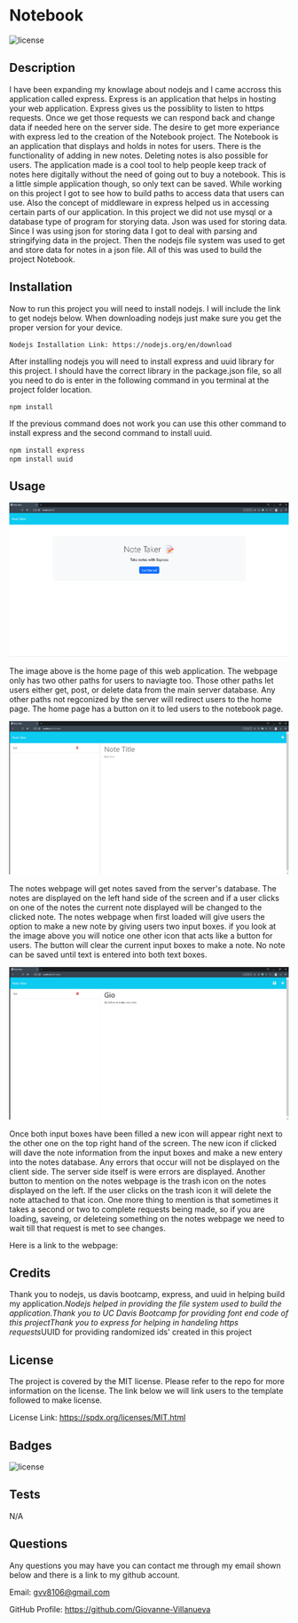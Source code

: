 # Notebook

![license](https://img.shields.io/badge/license-MIT-green)

## Description

I have been expanding my knowlage about nodejs and I came accross this application called express. Express is an application that helps in hosting your web application. Express gives us the possiblity to listen to https requests. Once we get those requests we can respond back and change data if needed here on the server side. The desire to get more experiance with express led to the creation of the Notebook project. The Notebook is an application that displays and holds in notes for users. There is the functionality of adding in new notes. Deleting notes is also possible for users. The application made is a cool tool to help people keep track of notes here digitally without the need of going out to buy a notebook. This is a little simple application though, so only text can be saved. While working on this project I got to see how to build paths to access data that users can use. Also the concept of middleware in express helped us in accessing certain parts of our application. In this project we did not use mysql or a database type of program for storying data. Json was used for storing data. Since I was using json for storing data I got to deal with parsing and stringifying data in the project. Then the nodejs file system was used to get and store data for notes in a json file. All of this was used to build the project Notebook.



## Installation

Now to run this project you will need to install nodejs. I will include the link to get nodejs below. When downloading nodejs just make sure you get the proper version for your device.

    Nodejs Installation Link: https://nodejs.org/en/download

After installing nodejs you will need to install express and uuid library for this project. I should have the correct library in the package.json file, so all you need to do is enter in the following command in you terminal at the project folder location.

    npm install

If the previous command does not work you can use this other command to install express and the second command to install uuid.

    npm install express
    npm install uuid


## Usage


![Home page](./public/assets/images/HomePage.png)


The image above is the home page of this web application. The webpage only has two other paths for users to naviagte too. Those other paths let users either get, post, or delete data from the main server database. Any other paths not regconized by the server will redirect users to the home page. The home page has a button on it to led users to the notebook page.


![Notes webpage](./public/assets/images/Notes.png)


The notes webpage will get notes saved from the server's database. The notes are displayed on the left hand side of the screen and if a user clicks on one of the notes the current note displayed will be changed to the clicked note. The notes webpage when first loaded will give users the option to make a new note by giving users two input boxes. if you look at the image above you will notice one other icon that acts like a button for users. The button will clear the current input boxes to make a note. No note can be saved until text is entered into both text boxes. 


![Save note](./public/assets/images/SaveNote.png)


Once both input boxes have been filled a new icon will appear right next to the other one on the top right hand of the screen. The new icon if clicked will dave the note information from the input boxes and make a new entery into the notes database. Any errors that occur will not be displayed on the client side. The server side itself is were errors are displayed. Another button to mention on the notes webpage is the trash icon on the notes displayed on the left. If the user clicks on the trash icon it will delete the note attached to that icon. One more thing to mention is that sometimes it takes a second or two to complete requests being made, so if you are loading, saveing, or deleteing something on the notes webpage we need to wait till that request is met to see changes.

Here is a link to the webpage:


## Credits

Thank you to nodejs, us davis bootcamp, express, and uuid in helping build my application.*Nodejs helped in providing the file system used to build the application.*Thank you to UC Davis Bootcamp for providing font end code of this project*Thank you to express for helping in handeling https requests*UUID for providing randomized ids' created in this project



## License

The project is covered by the MIT license. Please refer to the repo for more information on the license. The link below we will link users to the template followed to make license.

License Link: https://spdx.org/licenses/MIT.html



## Badges

![license](https://img.shields.io/badge/license-MIT-green)


## Tests

N/A


## Questions

Any questions you may have you can contact me through my email shown below and there is a link to my github account.

Email: gvv8106@gmail.com

GitHub Profile: https://github.com/Giovanne-Villanueva
